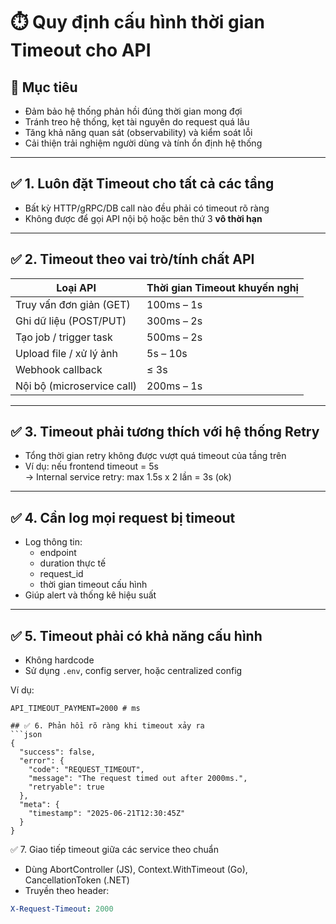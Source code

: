 # ⏱️ Quy định cấu hình thời gian Timeout cho API

## 🎯 Mục tiêu
- Đảm bảo hệ thống phản hồi đúng thời gian mong đợi
- Tránh treo hệ thống, kẹt tài nguyên do request quá lâu
- Tăng khả năng quan sát (observability) và kiểm soát lỗi
- Cải thiện trải nghiệm người dùng và tính ổn định hệ thống

---

## ✅ 1. Luôn đặt Timeout cho tất cả các tầng

- Bất kỳ HTTP/gRPC/DB call nào đều phải có timeout rõ ràng
- Không được để gọi API nội bộ hoặc bên thứ 3 **vô thời hạn**

---

## ✅ 2. Timeout theo vai trò/tính chất API

| Loại API                      | Thời gian Timeout khuyến nghị |
|-------------------------------|-------------------------------|
| Truy vấn đơn giản (GET)       | 100ms – 1s                    |
| Ghi dữ liệu (POST/PUT)        | 300ms – 2s                    |
| Tạo job / trigger task        | 500ms – 2s                    |
| Upload file / xử lý ảnh       | 5s – 10s                      |
| Webhook callback              | ≤ 3s                          |
| Nội bộ (microservice call)    | 200ms – 1s                    |

---

## ✅ 3. Timeout phải tương thích với hệ thống Retry

- Tổng thời gian retry không được vượt quá timeout của tầng trên
- Ví dụ: nếu frontend timeout = 5s  
  → Internal service retry: max 1.5s x 2 lần = 3s (ok)

---

## ✅ 4. Cần log mọi request bị timeout

- Log thông tin:
  - endpoint
  - duration thực tế
  - request_id
  - thời gian timeout cấu hình
- Giúp alert và thống kê hiệu suất

---

## ✅ 5. Timeout phải có khả năng cấu hình

- Không hardcode
- Sử dụng `.env`, config server, hoặc centralized config

Ví dụ:
```env
API_TIMEOUT_PAYMENT=2000 # ms

## ✅ 6. Phản hồi rõ ràng khi timeout xảy ra
```json
{
  "success": false,
  "error": {
    "code": "REQUEST_TIMEOUT",
    "message": "The request timed out after 2000ms.",
    "retryable": true
  },
  "meta": {
    "timestamp": "2025-06-21T12:30:45Z"
  }
}
```

✅ 7. Giao tiếp timeout giữa các service theo chuẩn
- Dùng AbortController (JS), Context.WithTimeout (Go), CancellationToken (.NET)
- Truyền theo header:
```yaml
X-Request-Timeout: 2000
```
